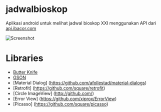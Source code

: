 # jadwalbioskop

Aplikasi android untuk melihat jadwal bioskop XXI menggunakan API dari [api.ibacor.com](http://ibacor.com/api#bcr-jadwal-bioskop)

![Screenshot](http://i.imgur.com/Fa3FZEQ.png "Screenshot")

# Libraries

* [Butter Knife](https://github.com/JakeWharton/butterknife)
* [GSON](https://github.com/google/gson)
* [Material Dialog] (https://github.com/afollestad/material-dialogs)
* [Retrofit] (https://github.com/square/retrofit)
* [Circle ImageView] (http://github.com/)
* [Error View] (https://github.com/xiprox/ErrorView)
* [Picasso] (https://github.com/square/picasso)
